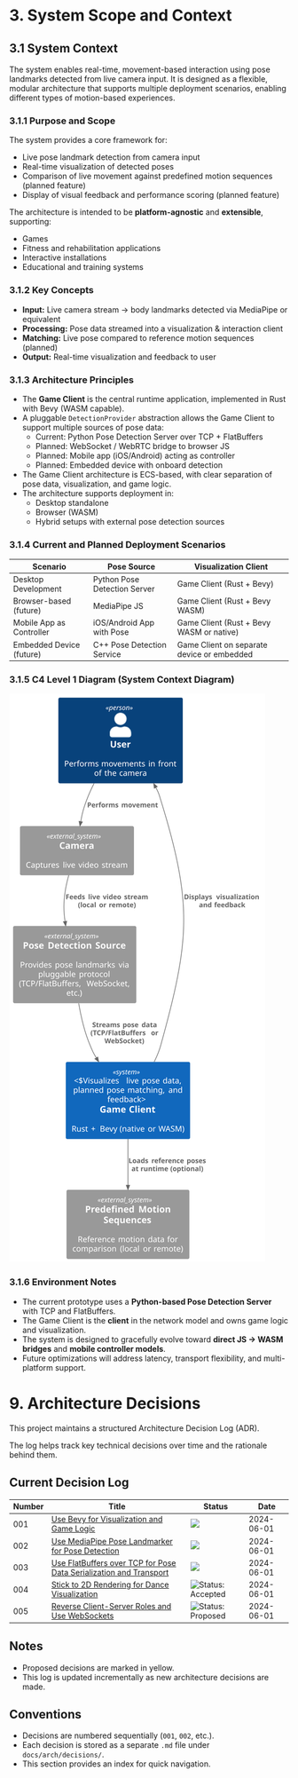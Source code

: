 # 3. System Scope and Context

## 3.1 System Context

The system enables real-time, movement-based interaction using pose landmarks detected from live 
camera input. It is designed as a flexible, modular architecture that supports multiple deployment 
scenarios, enabling different types of motion-based experiences.

### 3.1.1 Purpose and Scope

The system provides a core framework for:
- Live pose landmark detection from camera input
- Real-time visualization of detected poses
- Comparison of live movement against predefined motion sequences (planned feature)
- Display of visual feedback and performance scoring (planned feature)

The architecture is intended to be **platform-agnostic** and **extensible**, supporting:
- Games
- Fitness and rehabilitation applications
- Interactive installations
- Educational and training systems

### 3.1.2 Key Concepts

- **Input:** Live camera stream → body landmarks detected via MediaPipe or equivalent
- **Processing:** Pose data streamed into a visualization & interaction client
- **Matching:** Live pose compared to reference motion sequences (planned)
- **Output:** Real-time visualization and feedback to user

### 3.1.3 Architecture Principles

- The **Game Client** is the central runtime application, implemented in Rust with Bevy (WASM capable).
- A pluggable `DetectionProvider` abstraction allows the Game Client to support multiple sources of 
  pose data:
    - Current: Python Pose Detection Server over TCP + FlatBuffers
    - Planned: WebSocket / WebRTC bridge to browser JS
    - Planned: Mobile app (iOS/Android) acting as controller
    - Planned: Embedded device with onboard detection
- The Game Client architecture is ECS-based, with clear separation of pose data, visualization, and 
  game logic.
- The architecture supports deployment in:
    - Desktop standalone
    - Browser (WASM)
    - Hybrid setups with external pose detection sources

### 3.1.4 Current and Planned Deployment Scenarios

| Scenario                      | Pose Source                  | Visualization Client                       |
|-------------------------------|------------------------------|--------------------------------------------|
| Desktop Development           | Python Pose Detection Server | Game Client (Rust + Bevy)                  |
| Browser-based (future)        | MediaPipe JS                 | Game Client (Rust + Bevy WASM)             |
| Mobile App as Controller      | iOS/Android App with Pose    | Game Client (Rust + Bevy WASM or native)   |
| Embedded Device (future)      | C++ Pose Detection Service   | Game Client on separate device or embedded |

### 3.1.5 C4 Level 1 Diagram (System Context Diagram)

![C4 Level 1 Diagram](diagrams/c4-level-1-system-context.svg?v=2)

### 3.1.6 Environment Notes

- The current prototype uses a **Python-based Pose Detection Server** with TCP and FlatBuffers.
- The Game Client is the **client** in the network model and owns game logic and visualization.
- The system is designed to gracefully evolve toward **direct JS → WASM bridges** and **mobile controller models**.
- Future optimizations will address latency, transport flexibility, and multi-platform support.

# 9. Architecture Decisions

This project maintains a structured Architecture Decision Log (ADR).

The log helps track key technical decisions over time and the rationale behind them.

## Current Decision Log

| Number | Title                                                                                                              | Status                                                                        | Date       |
|--------|--------------------------------------------------------------------------------------------------------------------|-------------------------------------------------------------------------------|------------|
| 001    | [Use Bevy for Visualization and Game Logic](decisions/001-use-bevy.md)                                             | ![](https://img.shields.io/badge/status-accepted-brightgreen)                 | 2024-06-01 |
| 002    | [Use MediaPipe Pose Landmarker for Pose Detection](decisions/002-use-mediapipe.md)                                 | ![](https://img.shields.io/badge/status-accepted-brightgreen)                 | 2024-06-01 |
| 003    | [Use FlatBuffers over TCP for Pose Data Serialization and Transport](decisions/003-use-flatbuffers.md)             | ![](https://img.shields.io/badge/status-accepted-brightgreen)                 | 2024-06-01 |
| 004    | [Stick to 2D Rendering for Dance Visualization](decisions/004-stick-to-2d-rendering.md)                            | ![Status: Accepted](https://img.shields.io/badge/status-accepted-brightgreen) | 2024-06-01 |
| 005    | [Reverse Client-Server Roles and Use WebSockets](decisions/005-reverse-client-server-roles-and-use-web-sockets.md) | ![Status: Proposed](https://img.shields.io/badge/status-proposed-yellow)      | 2024-06-01 |

## Notes

- Proposed decisions are marked in yellow.
- This log is updated incrementally as new architecture decisions are made.

## Conventions

- Decisions are numbered sequentially (`001`, `002`, etc.).
- Each decision is stored as a separate `.md` file under `docs/arch/decisions/`.
- This section provides an index for quick navigation.
